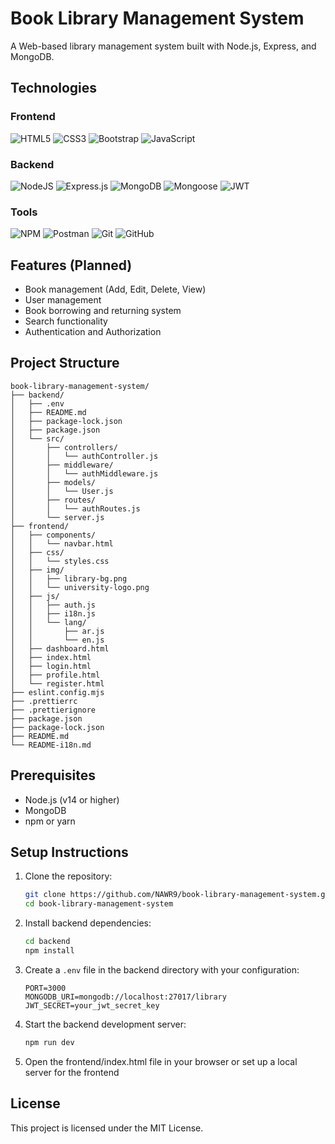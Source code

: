 ﻿# Book Library Management System

A Web-based library management system built with Node.js, Express, and MongoDB.

## Technologies

### Frontend

![HTML5](https://img.shields.io/badge/html5-%23E34F26.svg?style=for-the-badge&logo=html5&logoColor=white)
![CSS3](https://img.shields.io/badge/css3-%231572B6.svg?style=for-the-badge&logo=css3&logoColor=white)
![Bootstrap](https://img.shields.io/badge/bootstrap-%23563D7C.svg?style=for-the-badge&logo=bootstrap&logoColor=white)
![JavaScript](https://img.shields.io/badge/javascript-%23323330.svg?style=for-the-badge&logo=javascript&logoColor=%23F7DF1E)

### Backend

![NodeJS](https://img.shields.io/badge/node.js-6DA55F?style=for-the-badge&logo=node.js&logoColor=white)
![Express.js](https://img.shields.io/badge/express.js-%23404d59.svg?style=for-the-badge&logo=express&logoColor=%2361DAFB)
![MongoDB](https://img.shields.io/badge/mongodb-%234ea94b.svg?style=for-the-badge&logo=mongodb&logoColor=white)
![Mongoose](https://img.shields.io/badge/mongoose-%2300f.svg?style=for-the-badge&logo=mongoose&logoColor=white)
![JWT](https://img.shields.io/badge/JWT-black?style=for-the-badge&logo=JSON%20web%20tokens)

### Tools

![NPM](https://img.shields.io/badge/NPM-%23CB3837.svg?style=for-the-badge&logo=npm&logoColor=white)
![Postman](https://img.shields.io/badge/Postman-FF6C37?style=for-the-badge&logo=postman&logoColor=white)
![Git](https://img.shields.io/badge/git-%23F05033.svg?style=for-the-badge&logo=git&logoColor=white)
![GitHub](https://img.shields.io/badge/github-%23121011.svg?style=for-the-badge&logo=github&logoColor=white)

## Features (Planned)

- Book management (Add, Edit, Delete, View)
- User management
- Book borrowing and returning system
- Search functionality
- Authentication and Authorization

## Project Structure

```
book-library-management-system/
├── backend/
│   ├── .env
│   ├── README.md
│   ├── package-lock.json
│   ├── package.json
│   └── src/
│       ├── controllers/
│       │   └── authController.js
│       ├── middleware/
│       │   └── authMiddleware.js
│       ├── models/
│       │   └── User.js
│       ├── routes/
│       │   └── authRoutes.js
│       └── server.js
├── frontend/
│   ├── components/
│   │   └── navbar.html
│   ├── css/
│   │   └── styles.css
│   ├── img/
│   │   ├── library-bg.png
│   │   └── university-logo.png
│   ├── js/
│   │   ├── auth.js
│   │   ├── i18n.js
│   │   └── lang/
│   │       ├── ar.js
│   │       └── en.js
│   ├── dashboard.html
│   ├── index.html
│   ├── login.html
│   ├── profile.html
│   └── register.html
├── eslint.config.mjs
├── .prettierrc
├── .prettierignore
├── package.json
├── package-lock.json
├── README.md
└── README-i18n.md
```

## Prerequisites

- Node.js (v14 or higher)
- MongoDB
- npm or yarn

## Setup Instructions

1. Clone the repository:

   ```bash
   git clone https://github.com/NAWR9/book-library-management-system.git
   cd book-library-management-system
   ```

2. Install backend dependencies:

   ```bash
   cd backend
   npm install
   ```

3. Create a `.env` file in the backend directory with your configuration:

   ```
   PORT=3000
   MONGODB_URI=mongodb://localhost:27017/library
   JWT_SECRET=your_jwt_secret_key
   ```

4. Start the backend development server:

   ```bash
   npm run dev
   ```

5. Open the frontend/index.html file in your browser or set up a local server for the frontend

## License

This project is licensed under the MIT License.
